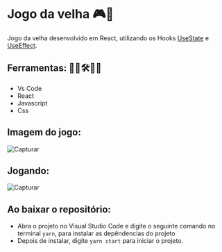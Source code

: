 # Jogo da velha 🎮🎯

Jogo da velha desenvolvido em React, utilizando os Hooks [UseState](https://pt-br.reactjs.org/docs/hooks-state.html) e [UseEffect](https://pt-br.reactjs.org/docs/hooks-effect.html).

## Ferramentas: 👨‍💻🛠️👨‍💻

* Vs Code
* React
* Javascript
* Css
## Imagem do jogo:

![Capturar](https://user-images.githubusercontent.com/71888055/159091396-c5b42faf-6b85-4c9b-8f43-49ec06cc71a8.PNG)

## Jogando:

![Capturar](https://user-images.githubusercontent.com/71888055/159091604-1f6a0784-2cc6-41f6-b5cc-853affb3b5a0.PNG)

##

## Ao baixar o repositório:

- Abra o projeto no Visual Studio Code e digite o seguinte comando no terminal `` yarn ``, para instalar as depêndencias do projeto
- Depois de instalar, digite `` yarn start `` para iniciar o projeto.
